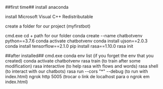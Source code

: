 
##first time##
install anaconda

install Microsoft Visual C++ Redistributable

create a folder for our project (myfirstbot)

cmd.exe
cd + path for our folder
conda create --name chatbotvenv python==3.7.6
conda activate chatbotvenv
conda install ujson==2.0.3
conda install tensorflow==2.1.0
pip install rasa==1.10.0
rasa init

##after installed##
cmd.exe
conda env list (if you forget the env that you created)
conda activate chatbotvenv
rasa train (to train after some modification)
rasa interactive (to help rasa with flows and words)
rasa shell (to interact with our chatbots)
rasa run --cors "*" --debug (to run with index.html)
ngrok http 5005 (trocar o link de localhost para o ngrok em index.html)
